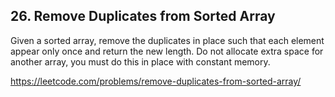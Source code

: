 ## 26. Remove Duplicates from Sorted Array

Given a sorted array, remove the duplicates in place such that each element appear only once and return the new length. Do not allocate extra space for another array, you must do this in place with constant memory.

https://leetcode.com/problems/remove-duplicates-from-sorted-array/